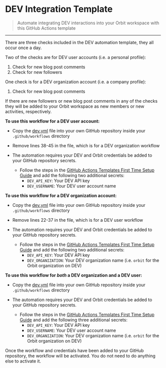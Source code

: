 # DEV Integration Template

> Automate integrating DEV interactions into your Orbit workspace with this GitHub Actions template

<hr />

There are three checks included in the DEV automation template, they all occur once a day.

Two of the checks are for DEV user accounts (i.e. a personal profile):

1. Check for new blog post comments
2. Check for new followers

One check is for a DEV organization account (i.e. a company profile):

1. Check for new blog post comments

If there are new followers or new blog post comments in any of the checks they will be added to your Orbit workspace as new members or new activities, respectively.

**To use this workflow for a DEV user account:**

* Copy the [dev.yml](https://github.com/orbit-love/github-actions-templates/blob/main/DEV/dev.yml) file into your own GitHub repository inside your `.github/workflows` directory
* Remove lines 38-45 in the file, which is for a DEV organization workflow

* The automation requires your DEV and Orbit credentials be added to your GitHub repository secrets.
    * Follow the steps in the [GitHub Actions Templates First Time Setup Guide](https://github.com/orbit-love/github-actions-templates/blob/main/FIRST_TIME_SETUP.md) and add the following two additional secrets:
        * `DEV_API_KEY`: Your DEV API key
        * `DEV_USERNAME`: Your DEV user account name

**To use this workflow for a DEV organization account:**

* Copy the [dev.yml](https://github.com/orbit-love/github-actions-templates/blob/main/DEV/dev.yml) file into your own GitHub repository inside your `.github/workflows` directory
* Remove lines 22-37 in the file, which is for a DEV user workflow

* The automation requires your DEV and Orbit credentials be added to your GitHub repository secrets.
    * Follow the steps in the [GitHub Actions Templates First Time Setup Guide](https://github.com/orbit-love/github-actions-templates/blob/main/FIRST_TIME_SETUP.md) and add the following two additional secrets:
        * `DEV_API_KEY`: Your DEV API key
        * `DEV_ORGANIZATION`: Your DEV organization name (i.e. `orbit` for the Orbit organization on DEV)

**To use this workflow for *both* a DEV organization and a DEV user:**

* Copy the [dev.yml](https://github.com/orbit-love/github-actions-templates/blob/main/DEV/dev.yml) file into your own GitHub repository inside your `.github/workflows` directory

* The automation requires your DEV and Orbit credentials be added to your GitHub repository secrets.
    * Follow the steps in the [GitHub Actions Templates First Time Setup Guide](https://github.com/orbit-love/github-actions-templates/blob/main/FIRST_TIME_SETUP.md) and add the following three additional secrets:
        * `DEV_API_KEY`: Your DEV API key
        * `DEV_USERNAME`: Your DEV user account name
        * `DEV_ORGANIZATION`: Your DEV organization name (i.e. `orbit` for the Orbit organization on DEV)

Once the workflow and credentials have been added to your GitHub repository, the workflow will be activated. You do not need to do anything else to activate it.
